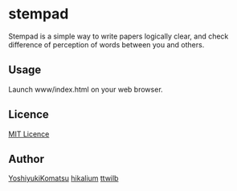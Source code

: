 stempad
====

Stempad is a simple way to write papers logically clear, and check difference of perception of words between you and others.

## Usage
Launch www/index.html on your web browser.

## Licence

[MIT Licence](https://github.com/tcnksm/tool/blob/master/LICENCE)

## Author
[YoshiyukiKomatsu](https://github.com/YoshiyukiKomatsu)
[hikalium](https://github.com/hikalium)
[ttwilb](https://github.com/ttwilb)
